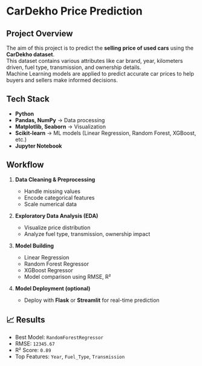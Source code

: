 # CarDekho Price Prediction 

##  Project Overview
The aim of this project is to predict the **selling price of used cars** using the **CarDekho dataset**.  
This dataset contains various attributes like car brand, year, kilometers driven, fuel type, transmission, and ownership details.  
Machine Learning models are applied to predict accurate car prices to help buyers and sellers make informed decisions.  

##  Tech Stack
- **Python**  
- **Pandas, NumPy** → Data processing  
- **Matplotlib, Seaborn** → Visualization  
- **Scikit-learn** → ML models (Linear Regression, Random Forest, XGBoost, etc.)  
- **Jupyter Notebook**  

##  Workflow
1. **Data Cleaning & Preprocessing**  
   - Handle missing values  
   - Encode categorical features  
   - Scale numerical data  

2. **Exploratory Data Analysis (EDA)**  
   - Visualize price distribution  
   - Analyze fuel type, transmission, ownership impact  

3. **Model Building**  
   - Linear Regression  
   - Random Forest Regressor  
   - XGBoost Regressor  
   - Model comparison using RMSE, R²  

4. **Model Deployment (optional)**  
   - Deploy with **Flask** or **Streamlit** for real-time prediction
     
## 📈 Results
-  Best Model: `RandomForestRegressor`  
-  RMSE: `12345.67`  
-  R² Score: `0.89`  
-  Top Features: `Year`, `Fuel_Type`, `Transmission`  
 
